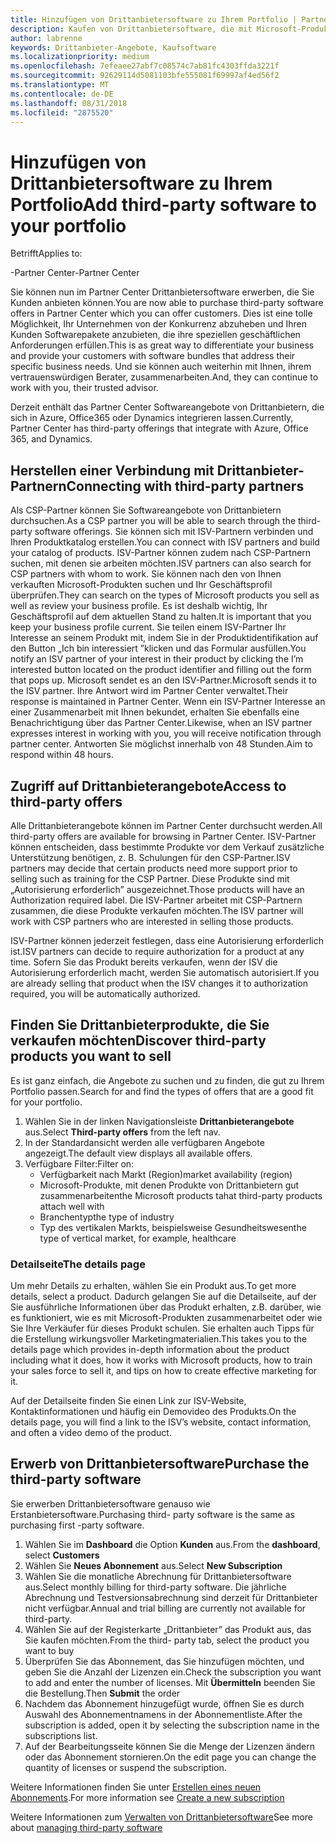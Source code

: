 ```yaml
---
title: Hinzufügen von Drittanbietersoftware zu Ihrem Portfolio | Partner Center
description: Kaufen von Drittanbietersoftware, die mit Microsoft-Produkten funktioniert
author: labrenne
keywords: Drittanbieter-Angebote, Kaufsoftware
ms.localizationpriority: medium
ms.openlocfilehash: 7efeaee27abf7c08574c7ab81fc4303ffda3221f
ms.sourcegitcommit: 92629114d5081103bfe555081f69997af4ed56f2
ms.translationtype: MT
ms.contentlocale: de-DE
ms.lasthandoff: 08/31/2018
ms.locfileid: "2875520"
---
```

# <a name="add-third-party-software-to-your-portfolio"></a><span data-ttu-id="25cfd-104">Hinzufügen von Drittanbietersoftware zu Ihrem Portfolio</span><span class="sxs-lookup"><span data-stu-id="25cfd-104">Add third-party software to your portfolio</span></span>

<span data-ttu-id="25cfd-105">Betrifft</span><span class="sxs-lookup"><span data-stu-id="25cfd-105">Applies to:</span></span>

<span data-ttu-id="25cfd-106">-Partner Center</span><span class="sxs-lookup"><span data-stu-id="25cfd-106">-Partner Center</span></span>

<span data-ttu-id="25cfd-107">Sie können nun im Partner Center Drittanbietersoftware erwerben, die Sie Kunden anbieten können.</span><span class="sxs-lookup"><span data-stu-id="25cfd-107">You are now able to purchase third-party software offers in Partner Center which you can offer customers.</span></span> <span data-ttu-id="25cfd-108">Dies ist eine tolle Möglichkeit, Ihr Unternehmen von der Konkurrenz abzuheben und Ihren Kunden Softwarepakete anzubieten, die ihre speziellen geschäftlichen Anforderungen erfüllen.</span><span class="sxs-lookup"><span data-stu-id="25cfd-108">This is as great way to differentiate your business and provide your customers with software bundles that address their specific business needs.</span></span> <span data-ttu-id="25cfd-109">Und sie können auch weiterhin mit Ihnen, ihrem vertrauenswürdigen Berater, zusammenarbeiten.</span><span class="sxs-lookup"><span data-stu-id="25cfd-109">And, they can continue to work with you, their trusted advisor.</span></span>

<span data-ttu-id="25cfd-110">Derzeit enthält das Partner Center Softwareangebote von Drittanbietern, die sich in Azure, Office365 oder Dynamics integrieren lassen.</span><span class="sxs-lookup"><span data-stu-id="25cfd-110">Currently, Partner Center has third-party offerings that integrate with Azure, Office 365, and Dynamics.</span></span> 

## <a name="connecting-with-third-party-partners"></a><span data-ttu-id="25cfd-111">Herstellen einer Verbindung mit Drittanbieter-Partnern</span><span class="sxs-lookup"><span data-stu-id="25cfd-111">Connecting with third-party partners</span></span>
 
<span data-ttu-id="25cfd-112">Als CSP-Partner können Sie Softwareangebote von Drittanbietern durchsuchen.</span><span class="sxs-lookup"><span data-stu-id="25cfd-112">As a CSP partner you will be able to search through the third-party software offerings.</span></span> <span data-ttu-id="25cfd-113">Sie können sich mit ISV-Partnern verbinden und Ihren Produktkatalog erstellen.</span><span class="sxs-lookup"><span data-stu-id="25cfd-113">You can connect with ISV partners and build your catalog of products.</span></span> <span data-ttu-id="25cfd-114">ISV-Partner können zudem nach CSP-Partnern suchen, mit denen sie arbeiten möchten.</span><span class="sxs-lookup"><span data-stu-id="25cfd-114">ISV partners can also search for CSP partners with whom to work.</span></span> <span data-ttu-id="25cfd-115">Sie können nach den von Ihnen verkauften Microsoft-Produkten suchen und Ihr Geschäftsprofil überprüfen.</span><span class="sxs-lookup"><span data-stu-id="25cfd-115">They can search on the types of Microsoft products you sell as well as review your business profile.</span></span> <span data-ttu-id="25cfd-116">Es ist deshalb wichtig, Ihr Geschäftsprofil auf dem aktuellen Stand zu halten.</span><span class="sxs-lookup"><span data-stu-id="25cfd-116">It is important that you keep your business profile current.</span></span> <span data-ttu-id="25cfd-117">Sie teilen einem ISV-Partner Ihr Interesse an seinem Produkt mit, indem Sie in der Produktidentifikation auf den Button „Ich bin interessiert ”klicken und das Formular ausfüllen.</span><span class="sxs-lookup"><span data-stu-id="25cfd-117">You notify an ISV partner of your interest in their product by clicking the I’m interested button located on the product identifier and filling out the form that pops up.</span></span> <span data-ttu-id="25cfd-118">Microsoft sendet es an den ISV-Partner.</span><span class="sxs-lookup"><span data-stu-id="25cfd-118">Microsoft sends it to the ISV partner.</span></span> <span data-ttu-id="25cfd-119">Ihre Antwort wird im Partner Center verwaltet.</span><span class="sxs-lookup"><span data-stu-id="25cfd-119">Their response is maintained in Partner Center.</span></span> <span data-ttu-id="25cfd-120">Wenn ein ISV-Partner Interesse an einer Zusammenarbeit mit Ihnen bekundet, erhalten Sie ebenfalls eine Benachrichtigung über das Partner Center.</span><span class="sxs-lookup"><span data-stu-id="25cfd-120">Likewise, when an ISV partner expresses interest in working with you, you will receive notification through partner center.</span></span> <span data-ttu-id="25cfd-121">Antworten Sie möglichst innerhalb von 48 Stunden.</span><span class="sxs-lookup"><span data-stu-id="25cfd-121">Aim to respond within 48 hours.</span></span>

## <a name="access-to-third-party-offers"></a><span data-ttu-id="25cfd-122">Zugriff auf Drittanbieterangebote</span><span class="sxs-lookup"><span data-stu-id="25cfd-122">Access to third-party offers</span></span>

<span data-ttu-id="25cfd-123">Alle Drittanbieterangebote können im Partner Center durchsucht werden.</span><span class="sxs-lookup"><span data-stu-id="25cfd-123">All third-party offers are available for browsing in Partner Center.</span></span> <span data-ttu-id="25cfd-124">ISV-Partner können entscheiden, dass bestimmte Produkte vor dem Verkauf zusätzliche Unterstützung benötigen, z. B. Schulungen für den CSP-Partner.</span><span class="sxs-lookup"><span data-stu-id="25cfd-124">ISV partners may decide that certain products need more support prior to selling such as training for the CSP Partner.</span></span> <span data-ttu-id="25cfd-125">Diese Produkte sind mit „Autorisierung erforderlich” ausgezeichnet.</span><span class="sxs-lookup"><span data-stu-id="25cfd-125">Those products will have an Authorization required label.</span></span> <span data-ttu-id="25cfd-126">Die ISV-Partner arbeitet mit CSP-Partnern zusammen, die diese Produkte verkaufen möchten.</span><span class="sxs-lookup"><span data-stu-id="25cfd-126">The ISV partner will work with CSP partners who are interested in selling those products.</span></span> 

<span data-ttu-id="25cfd-127">ISV-Partner können jederzeit festlegen, dass eine Autorisierung erforderlich ist.</span><span class="sxs-lookup"><span data-stu-id="25cfd-127">ISV partners can decide to require authorization for a product at any time.</span></span> <span data-ttu-id="25cfd-128">Sofern Sie das Produkt bereits verkaufen, wenn der ISV die Autorisierung erforderlich macht, werden Sie automatisch autorisiert.</span><span class="sxs-lookup"><span data-stu-id="25cfd-128">If you are already selling that product when the ISV changes it to authorization required, you will be automatically authorized.</span></span>

## <a name="discover-third-party-products-you-want-to-sell"></a><span data-ttu-id="25cfd-129">Finden Sie Drittanbieterprodukte, die Sie verkaufen möchten</span><span class="sxs-lookup"><span data-stu-id="25cfd-129">Discover third-party products you want to sell</span></span>

<span data-ttu-id="25cfd-130">Es ist ganz einfach, die Angebote zu suchen und zu finden, die gut zu Ihrem Portfolio passen.</span><span class="sxs-lookup"><span data-stu-id="25cfd-130">Search for and find the types of offers that are a good fit for your portfolio.</span></span> 

1. <span data-ttu-id="25cfd-131">Wählen Sie in der linken Navigationsleiste **Drittanbieterangebote** aus.</span><span class="sxs-lookup"><span data-stu-id="25cfd-131">Select **Third-party offers** from the left nav.</span></span>
2. <span data-ttu-id="25cfd-132">In der Standardansicht werden alle verfügbaren Angebote angezeigt.</span><span class="sxs-lookup"><span data-stu-id="25cfd-132">The default view displays all available offers.</span></span>
3. <span data-ttu-id="25cfd-133">Verfügbare Filter:</span><span class="sxs-lookup"><span data-stu-id="25cfd-133">Filter on:</span></span>
    - <span data-ttu-id="25cfd-134">Verfügbarkeit nach Markt (Region)</span><span class="sxs-lookup"><span data-stu-id="25cfd-134">market availability (region)</span></span>
    - <span data-ttu-id="25cfd-135">Microsoft-Produkte, mit denen Produkte von Drittanbietern gut zusammenarbeiten</span><span class="sxs-lookup"><span data-stu-id="25cfd-135">the Microsoft products tahat third-party products attach well with</span></span>
    - <span data-ttu-id="25cfd-136">Branchentyp</span><span class="sxs-lookup"><span data-stu-id="25cfd-136">the type of industry</span></span>
    - <span data-ttu-id="25cfd-137">Typ des vertikalen Markts, beispielsweise Gesundheitswesen</span><span class="sxs-lookup"><span data-stu-id="25cfd-137">the type of vertical market, for example, healthcare</span></span>

### <a name="the-details-page"></a><span data-ttu-id="25cfd-138">Detailseite</span><span class="sxs-lookup"><span data-stu-id="25cfd-138">The details page</span></span>

<span data-ttu-id="25cfd-139">Um mehr Details zu erhalten, wählen Sie ein Produkt aus.</span><span class="sxs-lookup"><span data-stu-id="25cfd-139">To get more details, select a product.</span></span> <span data-ttu-id="25cfd-140">Dadurch gelangen Sie auf die Detailseite, auf der Sie ausführliche Informationen über das Produkt erhalten, z.B. darüber, wie es funktioniert, wie es mit Microsoft-Produkten zusammenarbeitet oder wie Sie Ihre Verkäufer für dieses Produkt schulen. Sie erhalten auch Tipps für die Erstellung wirkungsvoller Marketingmaterialien.</span><span class="sxs-lookup"><span data-stu-id="25cfd-140">This takes you to the details page which provides in-depth information about the product including what it does, how it works with Microsoft products, how to train your sales force to sell it, and tips on how to create effective marketing for it.</span></span>

<span data-ttu-id="25cfd-141">Auf der Detailseite finden Sie einen Link zur ISV-Website, Kontaktinformationen und häufig ein Demovideo des Produkts.</span><span class="sxs-lookup"><span data-stu-id="25cfd-141">On the details page, you will find a link to the ISV’s website, contact information, and often a video demo of the product.</span></span> 

## <a name="purchase-the-third-party-software"></a><span data-ttu-id="25cfd-142">Erwerb von Drittanbietersoftware</span><span class="sxs-lookup"><span data-stu-id="25cfd-142">Purchase the third-party software</span></span>

<span data-ttu-id="25cfd-143">Sie erwerben Drittanbietersoftware genauso wie Erstanbietersoftware.</span><span class="sxs-lookup"><span data-stu-id="25cfd-143">Purchasing third- party software is the same as purchasing first -party software.</span></span> 

1. <span data-ttu-id="25cfd-144">Wählen Sie im **Dashboard** die Option **Kunden** aus.</span><span class="sxs-lookup"><span data-stu-id="25cfd-144">From the **dashboard**, select **Customers**</span></span>
2. <span data-ttu-id="25cfd-145">Wählen Sie **Neues Abonnement** aus.</span><span class="sxs-lookup"><span data-stu-id="25cfd-145">Select **New Subscription**</span></span>
3. <span data-ttu-id="25cfd-146">Wählen Sie die monatliche Abrechnung für Drittanbietersoftware aus.</span><span class="sxs-lookup"><span data-stu-id="25cfd-146">Select monthly billing for third-party software.</span></span> <span data-ttu-id="25cfd-147">Die jährliche Abrechnung und Testversionsabrechnung sind derzeit für Drittanbieter nicht verfügbar.</span><span class="sxs-lookup"><span data-stu-id="25cfd-147">Annual and trial billing are currently not available for third-party.</span></span>
4. <span data-ttu-id="25cfd-148">Wählen Sie auf der Registerkarte „Drittanbieter” das Produkt aus, das Sie kaufen möchten.</span><span class="sxs-lookup"><span data-stu-id="25cfd-148">From the third- party tab, select the product you want to buy</span></span>
5. <span data-ttu-id="25cfd-149">Überprüfen Sie das Abonnement, das Sie hinzufügen möchten, und geben Sie die Anzahl der Lizenzen ein.</span><span class="sxs-lookup"><span data-stu-id="25cfd-149">Check the subscription you want to add and enter the number of licenses.</span></span> <span data-ttu-id="25cfd-150">Mit **Übermitteln** beenden Sie die Bestellung.</span><span class="sxs-lookup"><span data-stu-id="25cfd-150">Then **Submit** the order</span></span>
6. <span data-ttu-id="25cfd-151">Nachdem das Abonnement hinzugefügt wurde, öffnen Sie es durch Auswahl des Abonnementnamens in der Abonnementliste.</span><span class="sxs-lookup"><span data-stu-id="25cfd-151">After the subscription is added, open it by selecting the subscription name in the subscriptions list.</span></span>
7. <span data-ttu-id="25cfd-152">Auf der Bearbeitungsseite können Sie die Menge der Lizenzen ändern oder das Abonnement stornieren.</span><span class="sxs-lookup"><span data-stu-id="25cfd-152">On the edit page you can change the quantity of licenses or suspend the subscription.</span></span>

<span data-ttu-id="25cfd-153">Weitere Informationen finden Sie unter [Erstellen eines neuen Abonnements](create-a-new-subscription.md).</span><span class="sxs-lookup"><span data-stu-id="25cfd-153">For more information see [Create a new subscription](create-a-new-subscription.md)</span></span>

<span data-ttu-id="25cfd-154">Weitere Informationen zum [Verwalten von Drittanbietersoftware](third-party-help.md)</span><span class="sxs-lookup"><span data-stu-id="25cfd-154">See more about [managing third-party software](third-party-help.md)</span></span>  